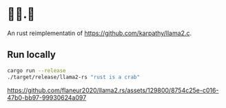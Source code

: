 # 🦙🦙.🦀

An rust reimplementatin of <https://github.com/karpathy/llama2.c>.

## Run locally

```bash
cargo run --release
./target/release/llama2-rs "rust is a crab"
```

https://github.com/flaneur2020/llama2.rs/assets/129800/8754c25e-c016-47b0-bb97-99930624a097


